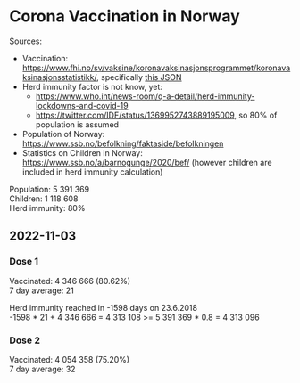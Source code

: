 # Corona Vaccination in Norway

Sources:

- Vaccination: <https://www.fhi.no/sv/vaksine/koronavaksinasjonsprogrammet/koronavaksinasjonsstatistikk/>, specifically [this JSON](https://www.fhi.no/api/chartdata/api/99119)
- Herd immunity factor is not know, yet:
  - <https://www.who.int/news-room/q-a-detail/herd-immunity-lockdowns-and-covid-19>
  - <https://twitter.com/IDF/status/1369952743889195009>, so 80% of population is assumed
- Population of Norway: <https://www.ssb.no/befolkning/faktaside/befolkningen>
- Statistics on Children in Norway: https://www.ssb.no/a/barnogunge/2020/bef/ (however children are included in herd immunity calculation)

Population: 5 391 369  
Children: 1 118 608  
Herd immunity: 80%  

## 2022-11-03

### Dose 1

Vaccinated: 4 346 666 (80.62%)  
7 day average: 21

Herd immunity reached in -1598 days on 23.6.2018  
-1598 * 21 + 4 346 666 = 4 313 108 >= 5 391 369 * 0.8 = 4 313 096

### Dose 2

Vaccinated: 4 054 358 (75.20%)  
7 day average: 32

